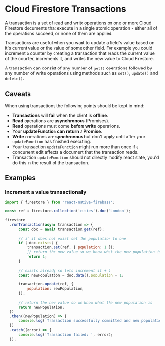 # Cloud Firestore Transactions

A transaction is a set of read and write operations on one or more Cloud Firestore documents that execute in a single atomic operation - either all of the operations succeed, or none of them are applied.

Transactions are useful when you want to update a field's value based on it's current value or the value of some other field. For example you could increment a counter by creating a transaction that reads the current value of the counter, increments it, and writes the new value to Cloud Firestore.

A transaction can consist of any number of `get()` operations followed by any number of write operations using methods such as `set()`, `update()` and `delete()`.

## Caveats

When using transactions the following points should be kept in mind:

- **Transactions** will **fail** when the client is **offline**.
- **Read** operations are **asynchronous** (Promises).
- **Read** operations must come **before write** operations.
- Your **updateFunction** **can return** a **Promise**.
- **Write** operations are **synchronous** but don't apply until after your `updateFunction` has finished executing.
- Your transaction `updateFunction` might run more than once if a concurrent edit affects a document that the transaction reads.
- Transaction `updateFunction` should not directly modify react state, you'd do this in the result of the transaction.

## Examples

### Increment a value transactionally

```javascript
import { firestore } from 'react-native-firebase';

const ref = firestore.collection('cities').doc('London');

firestore
  .runTransaction(async transaction => {
      const doc = await transaction.get(ref);
      
      // if it does not exist set the population to one
      if (!doc.exists) {
          transaction.set(ref, { population: 1 });          
          // return the new value so we know what the new population is
          return 1;
      }
      
      // exists already so lets increment it + 1      
      const newPopulation = doc.data().population + 1;
      
      transaction.update(ref, {
          population: newPopulation,
      });
      
      // return the new value so we know what the new population is
      return newPopulation;      
  })
  .then((newPopulation) => {
      console.log(`Transaction successfully committed and new population is '${newPopulation}'.`);
  })
  .catch((error) => {
      console.log('Transaction failed: ', error);
  });
```
